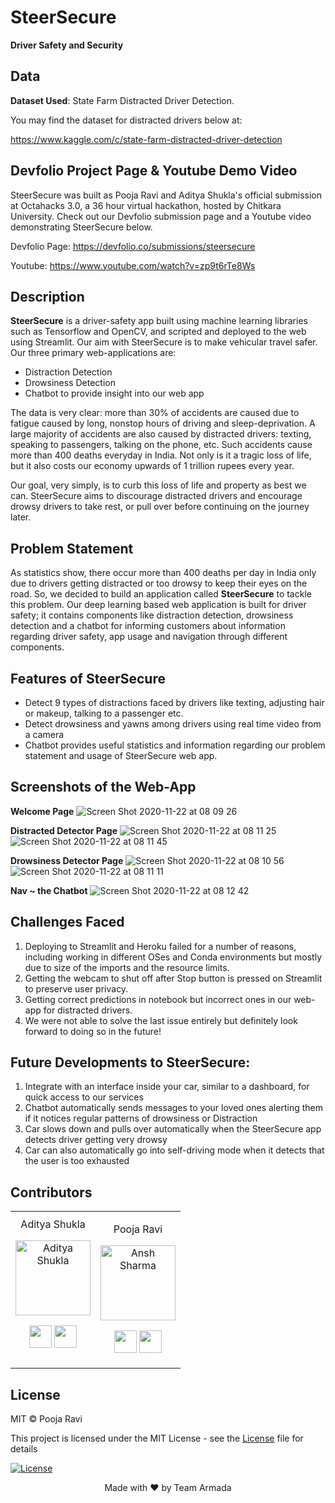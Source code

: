 # SteerSecure
__Driver Safety and Security__

## Data
__Dataset Used__: State Farm Distracted Driver Detection.

You may find the dataset for distracted drivers below at:

https://www.kaggle.com/c/state-farm-distracted-driver-detection

## Devfolio Project Page & Youtube Demo Video
SteerSecure was built as Pooja Ravi and Aditya Shukla's official submission at Octahacks 3.0, a 36 hour virtual hackathon, hosted by Chitkara University. Check out our Devfolio submission page and a Youtube video demonstrating SteerSecure below.

Devfolio Page: https://devfolio.co/submissions/steersecure

Youtube: https://www.youtube.com/watch?v=zp9t6rTe8Ws

## Description
**SteerSecure** is a driver-safety app built using machine learning libraries such as Tensorflow and OpenCV, and scripted and deployed to the web using Streamlit. Our aim with SteerSecure is to make vehicular travel safer. Our three primary web-applications are:

-  Distraction Detection
-  Drowsiness Detection
-  Chatbot to provide insight into our web app

The data is very clear: more than 30% of accidents are caused due to fatigue caused by long, nonstop hours of driving and sleep-deprivation. A large majority of accidents are also caused by distracted drivers: texting, speaking to passengers, talking on the phone, etc. Such accidents cause more than 400 deaths everyday in India. Not only is it a tragic loss of life, but it also costs our economy upwards of 1 trillion rupees every year.

Our goal, very simply, is to curb this loss of life and property as best we can. SteerSecure aims to discourage distracted drivers and encourage drowsy drivers to take rest, or pull over before continuing on the journey later.

## Problem Statement
As statistics show, there occur more than 400 deaths per day in India only due to drivers getting distracted or too drowsy to keep their eyes on the road. So, we decided to build an application called __SteerSecure__ to tackle this problem. Our deep learning based web application is built for driver safety; it contains components like distraction detection, drowsiness detection and a chatbot for informing customers about information regarding driver safety, app usage and navigation through different components.

## Features of SteerSecure
-  Detect 9 types of distractions faced by drivers like texting, adjusting hair or makeup, talking to a passenger etc.
-  Detect drowsiness and yawns among drivers using real time video from a camera
-  Chatbot provides useful statistics and information regarding our problem statement and usage of SteerSecure web app.

## Screenshots of the Web-App
__Welcome Page__
![Screen Shot 2020-11-22 at 08 09 26](https://user-images.githubusercontent.com/20011207/99892796-d7171080-2c9e-11eb-82c7-4b79c844f186.png)

__Distracted Detector Page__
![Screen Shot 2020-11-22 at 08 11 25](https://user-images.githubusercontent.com/20011207/99892820-0594eb80-2c9f-11eb-9462-85e9c59624cc.png)
![Screen Shot 2020-11-22 at 08 11 45](https://user-images.githubusercontent.com/20011207/99892808-f0b85800-2c9e-11eb-920b-80a062738bcc.png)

__Drowsiness Detector Page__
![Screen Shot 2020-11-22 at 08 10 56](https://user-images.githubusercontent.com/20011207/99892826-2a895e80-2c9f-11eb-82aa-af34ce9379fa.png)
![Screen Shot 2020-11-22 at 08 11 11](https://user-images.githubusercontent.com/20011207/99892831-3bd26b00-2c9f-11eb-9bac-0eb2b2e8549f.png)

__Nav ~ the Chatbot__
![Screen Shot 2020-11-22 at 08 12 42](https://user-images.githubusercontent.com/20011207/99892782-b5b62480-2c9e-11eb-866a-218a03fedc6e.png)

## Challenges Faced
1) Deploying to Streamlit and Heroku failed for a number of reasons, including working in different OSes and Conda environments but mostly due to size of the imports and the resource limits.
2) Getting the webcam to shut off after Stop button is pressed on Streamlit to preserve user privacy.
3) Getting correct predictions in notebook but incorrect ones in our web-app for distracted drivers.
4) We were not able to solve the last issue entirely but definitely look forward to doing so in the future!

## Future Developments to SteerSecure:
1) Integrate with an interface inside your car, similar to a dashboard, for quick access to our services
2) Chatbot automatically sends messages to your loved ones alerting them if it notices regular patterns of drowsiness or Distraction
3) Car slows down and pulls over automatically when the SteerSecure app detects driver getting very drowsy
4) Car can also automatically go into self-driving mode when it detects that the user is too exhausted

## Contributors


<table align="center">
<tr align="center">


<td width:25%>
Aditya Shukla

<p align="center">
<img src = "https://avatars1.githubusercontent.com/u/20011207?s=400&u=7570f3915eca3bcd55cd72c60038e4f68965db4b&v=4"  height="120" alt="Aditya Shukla">
</p>
<p align="center">
<a href = "https://github.com/adityashukzy"><img src = "http://www.iconninja.com/files/241/825/211/round-collaboration-social-github-code-circle-network-icon.svg" width="36" height = "36"/></a>
<a href = "https://www.linkedin.com/in/aditya-shukla-975940188/">
<img src = "http://www.iconninja.com/files/863/607/751/network-linkedin-social-connection-circular-circle-media-icon.svg" width="36" height="36"/>
</a>
</p>
</td>


<td width:25%>

Pooja Ravi

<p align="center">
<img src = "https://avatars3.githubusercontent.com/u/66198904?s=460&u=06bd3edde2858507e8c42569d76d61b3491243ad&v=4"  height="120" alt="Ansh Sharma">
</p>
<p align="center">
<a href = "https://github.com/01pooja10"><img src = "http://www.iconninja.com/files/241/825/211/round-collaboration-social-github-code-circle-network-icon.svg" width="36" height = "36"/></a>
<a href = "https://www.linkedin.com/in/pooja-ravi-9b88861b2/">
<img src = "http://www.iconninja.com/files/863/607/751/network-linkedin-social-connection-circular-circle-media-icon.svg" width="36" height="36"/>
</a>
</p>
</td>

</table>

## License
MIT © Pooja Ravi

This project is licensed under the MIT License - see the [License](LICENSE) file for details

[![License](http://img.shields.io/:license-mit-blue.svg?style=flat-square)](http://badges.mit-license.org)

<p align="center">
	Made with ❤️ by Team Armada
</p>
